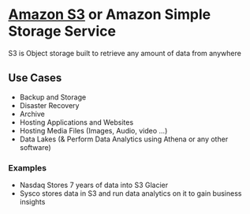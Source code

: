 # [Amazon S3](https://aws.amazon.com/s3/) or Amazon Simple Storage Service
  S3 is Object storage built to retrieve any amount of data from anywhere

## Use Cases
- Backup and Storage
- Disaster Recovery
- Archive
- Hosting Applications and Websites
- Hosting Media Files (Images, Audio, video ...)
- Data Lakes (& Perform Data Analytics using Athena or any other software)

### Examples 
- Nasdaq Stores 7 years of data into S3 Glacier
- Sysco stores data in S3 and run data analytics on it to gain business insights